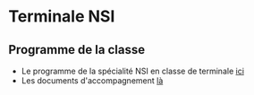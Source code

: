 


# Terminale NSI

## Programme de la classe

 - Le programme de la spécialité NSI en classe de terminale [ici](https://eduscol.education.fr/document/30010/download)
 - Les documents d'accompagnement [là](https://eduscol.education.fr/2068/programmes-et-ressources-en-numerique-et-sciences-informatiques-voie-g)


    